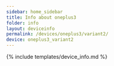```yaml
---
sidebar: home_sidebar
title: Info about oneplus3
folder: info
layout: deviceinfo
permalink: /devices/oneplus3/variant2/
device: oneplus3_variant2
---
```

{% include templates/device_info.md %}
